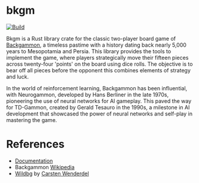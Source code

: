 # bkgm

[![Build](../../actions/workflows/build.yaml/badge.svg)](../../actions/workflows/build.yaml)

Bkgm is a Rust library crate for the classic two-player board game of [Backgammon](https://en.wikipedia.org/wiki/backgammon), a timeless pastime with a history dating back nearly 5,000 years to Mesopotamia and Persia. This library provides the tools to implement the game, where players strategically move their fifteen pieces across twenty-four 'points' on the board using dice rolls. The objective is to bear off all pieces before the opponent this combines elements of strategy and luck.

In the world of reinforcement learning, Backgammon has been influential, with Neurogammon, developed by Hans Berliner in the late 1970s, pioneering the use of neural networks for AI gameplay. This paved the way for TD-Gammon, created by Gerald Tesauro in the 1990s, a milestone in AI development that showcased the power of neural networks and self-play in mastering the game.

# References

-   [Documentation](https://docs.rs/bkgm/latest/bkgm)
-   Backgammon [Wikipedia](https://en.wikipedia.org/wiki/Backgammon)
-   [Wildbg](https://github.com/carsten-wenderdel/wildbg) by [Carsten Wenderdel](https://github.com/carsten-wenderdel/wildbg)
